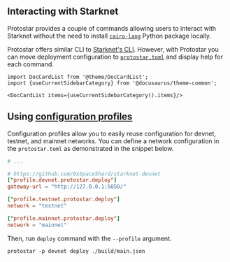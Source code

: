 ## Interacting with Starknet

Protostar provides a couple of commands allowing users to interact with Starknet without the need to
install [`cairo-lang`](https://pypi.org/project/cairo-lang/) Python package locally.

Protostar offers similar CLI to [Starknet's CLI](https://docs.starknet.io/documentation/tools/CLI/commands/).
However, with Protostar you can move deployment configuration to [`protostar.toml`](../04-protostar-toml.md) and display
help for each command.

```mdx-code-block
import DocCardList from '@theme/DocCardList';
import {useCurrentSidebarCategory} from '@docusaurus/theme-common';

<DocCardList items={useCurrentSidebarCategory().items}/>
```

## Using [configuration profiles](../04-protostar-toml.md#configuration-profiles)

Configuration profiles allow you to easily reuse configuration for devnet, testnet, and mainnet networks. You can define
a network configuration in the `protostar.toml` as demonstrated in the snippet below.

```toml title=protostar.toml
# ...

# https://github.com/0xSpaceShard/starknet-devnet
["profile.devnet.protostar.deploy"]
gateway-url = "http://127.0.0.1:5050/"

["profile.testnet.protostar.deploy"]
network = "testnet"

["profile.mainnet.protostar.deploy"]
network = "mainnet"
```

Then, run `deploy` command with the `--profile` argument.

```text
protostar -p devnet deploy ./build/main.json
```
